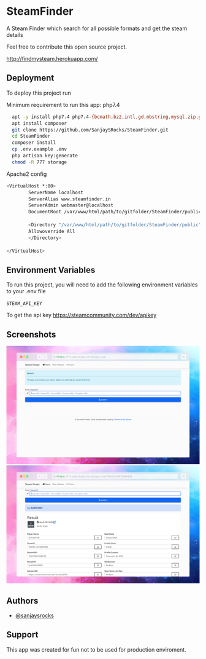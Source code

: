 # SteamFinder
A Steam Finder which search for all possible formats and get the steam details

Feel free to contribute this open source project.

http://findmysteam.herokuapp.com/
## Deployment

To deploy this project run

Minimum requirement to run this app: php7.4 

```bash
  apt -y install php7.4 php7.4-{bcmath,bz2,intl,gd,mbstring,mysql,zip,gmp,dom,fpm}
  apt install composer
  git clone https://github.com/SanjaySRocks/SteamFinder.git
  cd SteamFinder
  composer install
  cp .env.example .env
  php artisan key:generate
  chmod -R 777 storage
```

Apache2 config
```bash
<VirtualHost *:80>
        ServerName localhost
        ServerAlias www.steamfinder.in
        ServerAdmin webmaster@localhost
        DocumentRoot /var/www/html/path/to/gitfolder/SteamFinder/public/

        <Directory "/var/www/html/path/to/gitfolder/SteamFinder/public">
        Allowoverride All
        </Directory>

</VirtualHost>
```
  
## Environment Variables

To run this project, you will need to add the following environment variables to your .env file

`STEAM_API_KEY`

To get the api key https://steamcommunity.com/dev/apikey


## Screenshots

![App Screenshot](https://github.com/SanjaySRocks/SteamFinder/blob/main/screenshots/s1.png)
![App Screenshot](https://github.com/SanjaySRocks/SteamFinder/blob/main/screenshots/s2.png)
  


## Authors

- [@sanjaysrocks](https://www.github.com/sanjaysrocks)

  
## Support

This app was created for fun not to be used for production enviroment.
  
